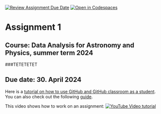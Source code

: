 [![Review Assignment Due Date](https://classroom.github.com/assets/deadline-readme-button-22041afd0340ce965d47ae6ef1cefeee28c7c493a6346c4f15d667ab976d596c.svg)](https://classroom.github.com/a/mwFImFy0)
[![Open in Codespaces](https://classroom.github.com/assets/launch-codespace-7f7980b617ed060a017424585567c406b6ee15c891e84e1186181d67ecf80aa0.svg)](https://classroom.github.com/open-in-codespaces?assignment_repo_id=13841552)

# Assignment 1

## Course: Data Analysis for Astronomy and Physics, summer term 2024

###TETETETET

## Due date: 30. April 2024

Here is a [tutorial on how to use GitHub and GitHub classroom as a student](https://github.com/jfiksel/github-classroom-for-students/tree/master). You can also check out the following [guide](https://evantilton.com/guides/githubclass/).

This video shows how to work on an assignment:
[![YouTube Video tutorial](https://img.youtube.com/vi/ObaFRGp_Eko/0.jpg)](https://www.youtube.com/watch?v=ObaFRGp_Eko)
